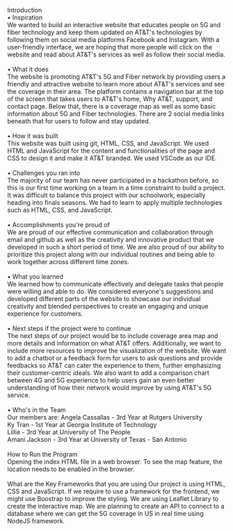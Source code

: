 Introduction </br>
  • Inspiration </br>
     We wanted to build an interactive website that educates people on 5G and fiber technology and keep them updated on AT&T's technologies by following them on           social media platforms Facebook and Instagram. With a user-friendly interface, we are hoping that more people will click on the website and read about AT&T's           services as well as follow their social media. </br> </br>
  • What it does </br>
    The website is promoting AT&T's 5G and Fiber network by providing users a friendly and attractive website to learn more about AT&T's services and see the coverage     in their area. The platform contains a navigation bar at the top of the screen that takes users to AT&T's home, Why AT&T, support, and contact page. Below that,       there is a coverage map as well as some basic information about 5G and Fiber technologies. There are 2 social media links beneath that for users to follow and stay     updated.  </br> </br>
  • How it was built </br>
    This website was built using git, HTML, CSS, and JavaScript. We used HTML and JavaScript for the content and functionalities of the page and CSS to design it and       make it AT&T branded. We used VSCode as our IDE. </br> </br>
  • Challenges you ran into </br>
    The majority of our team has never participated in a hackathon before, so this is our first time working on a team in a time constraint to build a project. It was     difficult to balance this project with our schoolwork, especially heading into finals seasons. We had to learn to apply multiple technologies such as HTML, CSS,       and JavaScript. </br> </br>
  • Accomplishments you're proud of </br> 
    We are proud of our effective communication and collaboration through email and github as well as the creativity and innovative product that we developed in such a     short period of time. We are also proud of our ability to prioritize this project along with our individual routines and being able to work together across             different time zones. </br> </br>
  • What you learned </br>
    We learned how to communicate effectively and delegate tasks that people were willing and able to do. We considered everyone's suggestions and developed different     parts of the website to showcase our individual creativity and blended perspectives to create an engaging and unique experience for customers. </br> </br>
  • Next steps if the project were to continue </br>
    The next steps of our project would be to include coverage area map and more details and information on what AT&T offers. Additionally, we want to include more         resources to improve the visualization of the website. We want to add a chatbot or a feedback form for users to ask questions and provide feedbacks so AT&T can         cater the experience to them, further emphasizing their customer-centric ideals. We also want to add a comparison chart between 4G and 5G experience to help users     gain an even better understanding of how their network would improve by using AT&T's 5G service. </br> </br>
  • Who's in the Team </br>
    Our members are:
    Angela Cassallas - 3rd Year at Rutgers University </br>
    Ky Tran - 1st Year at Georgia Institute of Technology </br>
    Lillie - 3rd Year at University of The People </br>
    Amani Jackson - 3rd Year at University of Texas - San Antonio </br> </br>
How to Run the Program </br>
    Opening the index HTML file in a web browser. 
    To see the map feature, the location needs to be enabled in the browser. </br> </br>
What are the Key Frameworks that you are using
    Our project is using HTML, CSS and JavaScript. If we require to use a framework for the frontend, we might use Boostrap to improve the styling.
    We are using Leaflet Library to create the interactive map.
    We are planning to create an API to connect to a database where we can get the 5G coverage in US in real time using NodeJS framework.
     </br> </br>
